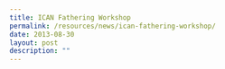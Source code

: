 ```yaml
---
title: ICAN Fathering Workshop
permalink: /resources/news/ican-fathering-workshop/
date: 2013-08-30
layout: post
description: ""
---
```

